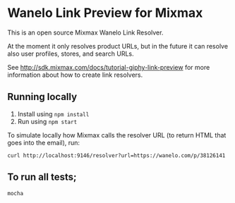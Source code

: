 # Wanelo Link Preview for Mixmax

This is an open source Mixmax Wanelo Link Resolver.

At the moment it only resolves product URLs, but in the future it can resolve also user
profiles, stores, and search URLs.

See <http://sdk.mixmax.com/docs/tutorial-giphy-link-preview> for more information about how to create link resolvers.

## Running locally

1. Install using `npm install`
2. Run using `npm start`

To simulate locally how Mixmax calls the resolver URL (to return HTML that goes into the email), run:

```
curl http://localhost:9146/resolver?url=https://wanelo.com/p/38126141
```

## To run all tests;

```bash
mocha
```

